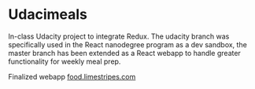 # Udacimeals

In-class Udacity project to integrate Redux. The udacity branch was specifically used in the React nanodegree program as a dev sandbox, the master branch has been extended as a React webapp to handle greater functionality for weekly meal prep.

Finalized webapp [food.limestripes.com](http://food.limestripes.com)